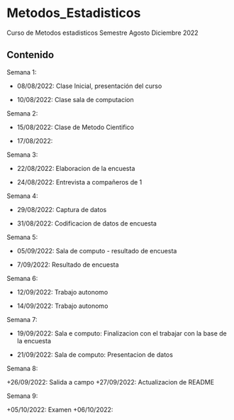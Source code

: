 # Metodos_Estadisticos
Curso de Metodos estadisticos Semestre Agosto Diciembre 2022


## Contenido

Semana 1:

+ 08/08/2022: Clase Inicial, presentación del curso

+ 10/08/2022: Clase sala de computacion 

Semana 2:

+ 15/08/2022: Clase de Metodo Cientifico

+ 17/08/2022:

Semana 3:

+ 22/08/2022: Elaboracion de la encuesta

+ 24/08/2022: Entrevista a compañeros de 1

Semana 4: 

+ 29/08/2022: Captura de datos 

+ 31/08/2022: Codificacion de datos de encuesta

Semana 5:

+ 05/09/2022: Sala de computo - resultado de encuesta

+ 7/09/2022: Resultado de encuesta

Semana 6:

+ 12/09/2022: Trabajo autonomo 

+ 14/09/2022: Trabajo autonomo 

Semana 7:

+ 19/09/2022: Sala e computo: Finalizacion con el trabajar con la base de la encuesta

+ 21/09/2022: Sala de computo: Presentacion de datos

Semana 8:

+26/09/2022: Salida a campo 
+27/09/2022: Actualizacion de README

Semana 9:

+05/10/2022: Examen 
+06/10/2022: 